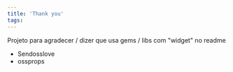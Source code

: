 ```yaml
---
title: 'Thank you'
tags:
---
```


Projeto para agradecer / dizer que usa gems / libs com "widget" no readme
* Sendosslove
* ossprops
